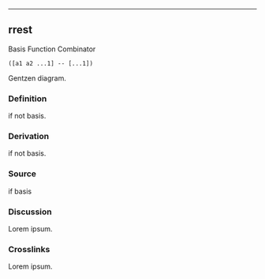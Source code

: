 ------------------------------------------------------------------------

## rrest

Basis Function Combinator

    ([a1 a2 ...1] -- [...1])

Gentzen diagram.

### Definition

if not basis.

### Derivation

if not basis.

### Source

if basis

### Discussion

Lorem ipsum.

### Crosslinks

Lorem ipsum.

